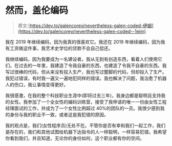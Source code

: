 # 然而，盖伦编码

> 原文:[https://dev.to/galencorey/nevertheless-galen-coded-伊姆](https://dev.to/galencorey/nevertheless-galen-coded--1eim)

我在 2019 年继续编码，因为我真的很喜欢它。我还在 2019 年继续编码，因为我有工资做这件事，我艺术史学位的贷款不会自己偿还。

我继续编码，因为我要成为一名建设者。我从无到有创造东西，看着人们使用它们。在过去的一年里，我建造了令我自豪的东西，也建造了令我不自豪的东西。我写过很棒的代码，但从来没有投入生产，我也写过蹩脚的代码，但却投入了生产。我犯过错误，有时我一遍又一遍地犯同样的错误。我也解决了问题，我治愈了机器人的伤口，我让事情变得更好。

我很感激，在我的整个科技职业生涯中(即将过去三年)，我身边都是聪明且支持我的女性。我参加了一个全女性的编码训练营，接受了我申请的唯一一份由女性工程经理面试的工作，并成为了一个女性比例超过 40%的团队的一员。我很少感到我的身份与我的职业不一致，或者这是我犯错的原因。

我的观点是，我们(女性程序员)无处不在。不管你是否有幸和我们一起工作，我们是存在的，我们和其他试图给机器下达指令的人一样聪明，一样容易犯错。我希望你看到我们，并且知道，无论你的身份如何，这个职业都有你的空间。